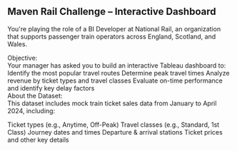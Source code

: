 ## Maven Rail Challenge – Interactive Dashboard

You're playing the role of a BI Developer at National Rail, an organization that supports passenger train operators across England, Scotland, and Wales.

 Objective: <br>
Your manager has asked you to build an interactive Tableau dashboard to:
<br>
Identify the most popular travel routes
Determine peak travel times
Analyze revenue by ticket types and travel classes
Evaluate on-time performance and identify key delay factors
<br>
About the Dataset:<br>
This dataset includes mock train ticket sales data from January to April 2024, including:<br>

Ticket types (e.g., Anytime, Off-Peak)
Travel classes (e.g., Standard, 1st Class)
Journey dates and times
Departure & arrival stations
Ticket prices and other key details
